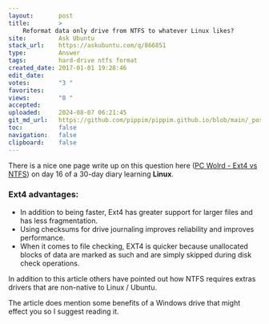 ```yaml
---
layout:       post
title:        >
    Reformat data only drive from NTFS to whatever Linux likes?
site:         Ask Ubuntu
stack_url:    https://askubuntu.com/q/866851
type:         Answer
tags:         hard-drive ntfs format
created_date: 2017-01-01 19:28:46
edit_date:    
votes:        "3 "
favorites:    
views:        "0 "
accepted:     
uploaded:     2024-08-07 06:21:45
git_md_url:   https://github.com/pippim/pippim.github.io/blob/main/_posts/2017/2017-01-01-Reformat-data-only-drive-from-NTFS-to-whatever-Linux-likes_.md
toc:          false
navigation:   false
clipboard:    false
---
```


There is a nice one page write up on this question here ([PC Wolrd - Ext4 vs NTFS][1]) on day 16 of a 30-day diary learning **Linux**.

### Ext4 advantages:
 - In addition to being faster, Ext4 has greater support for larger files  and has less fragmentation.
 - Using checksums for drive journaling improves reliability and improves performance.
 - When it comes to file checking, EXT4 is quicker because unallocated blocks of data are marked as such and are simply skipped during disk check operations.

In addition to this article others have pointed out how NTFS requires extras drivers that are non-native to Linux / Ubuntu.

The article does mention some benefits of a Windows drive that might effect you so I suggest reading it.

  [1]: http://www.pcworld.com/article/230527/ubuntu_linux_day_16_ext4_vs_ntfs.html
